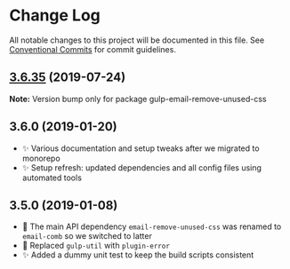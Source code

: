 # Change Log

All notable changes to this project will be documented in this file.
See [Conventional Commits](https://conventionalcommits.org) for commit guidelines.

## [3.6.35](https://gitlab.com/codsen/codsen/compare/gulp-email-remove-unused-css@3.6.34...gulp-email-remove-unused-css@3.6.35) (2019-07-24)

**Note:** Version bump only for package gulp-email-remove-unused-css





## 3.6.0 (2019-01-20)

- ✨ Various documentation and setup tweaks after we migrated to monorepo
- ✨ Setup refresh: updated dependencies and all config files using automated tools

## 3.5.0 (2019-01-08)

- 🔧 The main API dependency `email-remove-unused-css` was renamed to `email-comb` so we switched to latter
- 🔧 Replaced `gulp-util` with `plugin-error`
- ✨ Added a dummy unit test to keep the build scripts consistent
